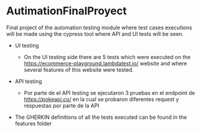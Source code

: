 # AutimationFinalProyect

Final project of the automation testing module where test cases executions will be made using the cypress tool where API and UI tests will be seen.

* UI testing
  - On the UI testing side there are 5 tests which were executed on the https://ecommerce-playground.lambdatest.io/ website and where several features of this website were tested.

* API testing
  - Por parte de el API testing se ejecutaron 3 pruebas en el endpoint de https://pokeapi.co/ en la cual se probaron diferentes request y respuestas por parte de la API
 
* The GHERKIN definitions of all the tests executed can be found in the features folder

